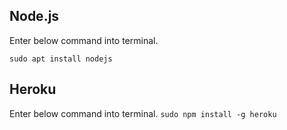 ## Node.js
Enter below command into terminal.
    
`sudo apt install nodejs`

## Heroku
Enter below command into terminal.
`sudo npm install -g heroku`
